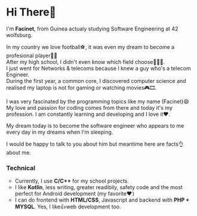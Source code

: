 <h1>Hi There👋</h1>

<p>I'm <strong>Facinet</strong>, from Guinea actualy studying Software Engineering at 42 wolfsburg.</br>

In my country we love football⚽ , it was even my dream to become a profesional player⛹🏼</br>
After my high school, I didn't even know which field choose🤷🏽‍♂️.</br>
I just went for Networks & telecoms because I knew a guy who's a telecom Engineer.</br>
During the first year, a common core, I discovered computer science and realised my laptop is not
for gaming or watching movies🎮🎞️.</p>

<p>I was very fascinated by the programming topics like my name (Facinet)😄</br>
My love and passion for coding comes from there and today it's my profession.
I am constantly learning and developing and I love it❤️.</p>

<p>My dream today is to become the software engineer who appears to me every day in my dreams when I'm sleeping.</br>
<p>I would be happy to talk to you about him but meantime here are facts👌 about me.</p>

<h3>Technical</h3>
<ul type="circle">
  <li> Currently, I use <strong>C/C++</strong> for my school  projects.</li>
  <li> I like <strong>Kotlin</strong>, less writing, greater readibily, safety code and the most perfect for Android development (my favorite❤️ )</li>
  <li> I can do frontend with <strong>HTML/CSS</strong>, Javascript and backend with <strong>PHP + MYSQL</strong>. Yes, I like👍 web development too.</li>
</ul>







